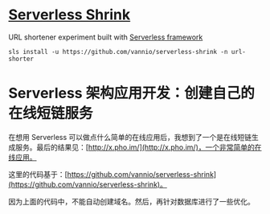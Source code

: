 # [Serverless Shrink](https://github.com/vannio/serverless-shrink)

URL shortener experiment built with [Serverless framework](https://serverless.com)

```
sls install -u https://github.com/vannio/serverless-shrink -n url-shorter
```

Serverless 架构应用开发：创建自己的在线短链服务
===

在想用 Serverless 可以做点什么简单的在线应用后，我想到了一个是在线短链生成服务。最后的结果见：[http://x.pho.im/](http://x.pho.im/)，一个非常简单的在线应用。

这里的代码基于：[https://github.com/vannio/serverless-shrink](https://github.com/vannio/serverless-shrink)。

因为上面的代码中，不能自动创建域名。然后，再针对数据库进行了一些优化。


